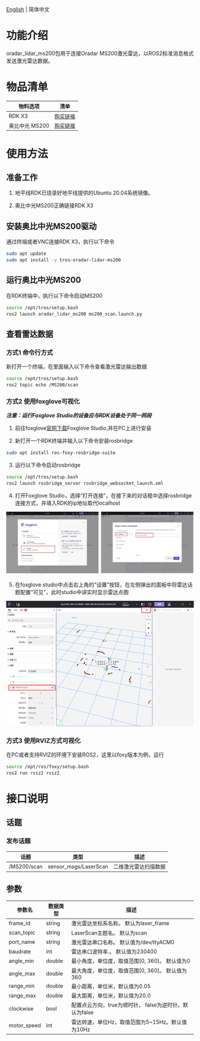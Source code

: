 [English](./README.md) | 简体中文

# 功能介绍

oradar_lidar_ms200包用于连接Oradar MS200激光雷达，以ROS2标准消息格式发送激光雷达数据。

# 物品清单

| 物料选项    | 清单      | 
| ------- | ------------ | 
| RDK X3  | [购买链接](https://developer.horizon.ai/sunrise) | 
| 奥比中光 MS200 | [购买链接](https://detail.tmall.com/item.htm?abbucket=4&id=706184556245&rn=079d616b9d44563c5768b03d2f9685c3&spm=a1z10.5-b-s.w4011-22651484606.62.47611e0b5uUKiZ&skuId=5137196470232) | 

# 使用方法

## 准备工作

1. 地平线RDK已烧录好地平线提供的Ubuntu 20.04系统镜像。

2. 奥比中光MS200正确链接RDK X3

## 安装奥比中光MS200驱动

通过终端或者VNC连接RDK X3，执行以下命令

```bash
sudo apt update
sudo apt install -y tros-oradar-lidar-ms200
```
## 运行奥比中光MS200

在RDK终端中，执行以下命令启动MS200

```bash
source /opt/tros/setup.bash
ros2 launch oradar_lidar_ms200 ms200_scan.launch.py
```

## 查看雷达数据

### 方式1 命令行方式

新打开一个终端，在里面输入以下命令查看激光雷达输出数据

```bash
source /opt/tros/setup.bash
ros2 topic echo /MS200/scan
```

### 方式2 使用foxglove可视化

***注意：运行Foxglove Studio的设备应与RDK设备处于同一网段***

1. 前往foxglove[官网下载](https://foxglove.dev/download)Foxglove Studio,并在PC上进行安装

2. 新打开一个RDK终端并输入以下命令安装rosbridge

```bash
sudo apt install ros-foxy-rosbridge-suite
```

3. 运行以下命令启动rosbridge

```bash
source /opt/tros/setup.bash
ros2 launch rosbridge_server rosbridge_websocket_launch.xml
```
4. 打开Foxglove Studio，选择“打开连接”，在接下来的对话框中选择rosbridge连接方式，并填入RDK的ip地址取代localhost

![foxglove](images/foxglove_1.jpg  "CONFIG")

5. 在foxglove studio中点击右上角的“设置”按钮，在左侧弹出的面板中将雷达话题配置“可见”，此时studio中讲实时显示雷达点图

![foxglove](images/foxglove_show.png  "CONFIG")

### 方式3 使用RVIZ方式可视化

在PC或者支持RVIZ的环境下安装ROS2，这里以foxy版本为例，运行

```bash
source /opt/ros/foxy/setup.bash
ros2 run rviz2 rviz2
```

# 接口说明

## 话题

### 发布话题
| 话题                | 类型                    | 描述                                      |
|----------------------|-------------------------|--------------------------------------------------|
| /MS200/scan               | sensor_msgs/LaserScan   | 二维激光雷达扫描数据                |

## 参数

   | 参数名      | 数据类型 | 描述                                                         |
   | ----------- | -------- | ------------------------------------------------------------ |
   | frame_id    | string   | 激光雷达坐标系名称。 默认为laser_frame                       |
   | scan_topic  | string   | LaserScan主题名。 默认为scan                                 |
   | port_name   | string   | 激光雷达串口名称。 默认值为/dev/ttyACM0                      |
   | baudrate    | int      | 雷达串口波特率.。 默认值为230400                             |
   | angle_min   | double   | 最小角度，单位度，取值范围[0, 360]。 默认值为0 |
   | angle_max   | double   | 最大角度，单位度，取值范围[0, 360]。 默认值为360 |
   | range_min   | double   | 最小距离，单位米，默认值为0.05                               |
   | range_max   | double   | 最大距离，单位米，默认值为20.0                               |
   | clockwise    | bool     | 配置点云方向，true为顺时针， false为逆时针。默认为false |
   | motor_speed | int      | 雷达转速，单位Hz，取值范围为5~15Hz。默认值为10Hz             |